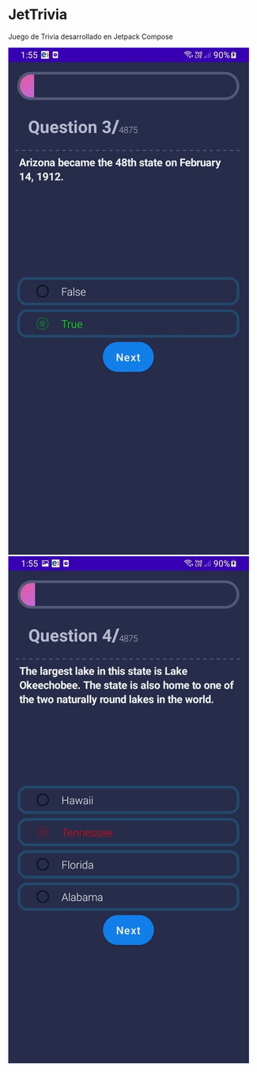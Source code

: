 # JetTrivia
Juego de Trivia desarrollado en Jetpack Compose

![](https://github.com/FreddyAguil4r/JetTrivia/blob/master/01.jpg)
![](https://github.com/FreddyAguil4r/JetTrivia/blob/master/02.jpg)
